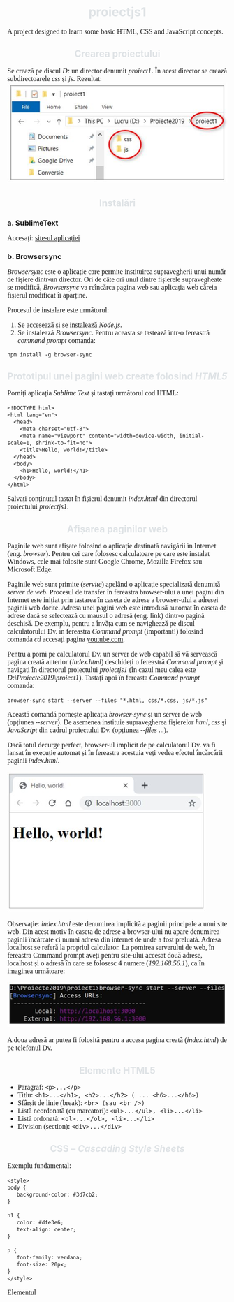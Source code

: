 # proiectjs1


A project designed to learn some basic HTML, CSS and JavaScript concepts.

## Crearea proiectului 
Se crează pe discul *D:* un director denumit *proiect1*. În acest director se crează subdirectoarele *css* și *js*.
Rezultat:
![Img. 1](/images/poza1.jpg)

## Instalări 
### a.	SublimeText
Accesați: [site-ul aplicației](https://www.sublimetext.com/) 

### b.	Browsersync
*Browsersync* este o aplicație care permite instituirea supravegherii unui număr de fișiere dintr-un director.  Ori de câte ori unul dintre fișierele supravegheate se modifică, *Browsersync* va reîncărca pagina web sau aplicația web căreia fișierul modificat îi aparține.

Procesul de instalare este următorul:
1.	Se accesează [](https://nodejs.org/en/) și se instalează *Node.js*.  
2.	Se instalează *Browsersync*. Pentru aceasta se tastează într-o fereastră *command prompt* comanda:
```
npm install -g browser-sync
```

## Prototipul unei pagini web create folosind *HTML5*
Porniți aplicația *Sublime Text* și tastați următorul cod HTML:
```
<!DOCTYPE html>
<html lang="en">
  <head>
    <meta charset="utf-8">
    <meta name="viewport" content="width=device-width, initial-scale=1, shrink-to-fit=no">
    <title>Hello, world!</title>
  </head>
  <body>
    <h1>Hello, world!</h1>
  </body>
</html>
```
Salvați conținutul tastat în fișierul denumit *index.html* din directorul proiectului *proiectjs1*.

## Afișarea paginilor web
Paginile web sunt afișate folosind o aplicație destinată navigării în Internet (eng. *browser*). Pentru cei care folosesc calculatoare pe care este instalat Windows, cele mai folosite sunt Google Chrome, Mozilla Firefox sau Microsoft Edge.

Paginile web sunt primite (*servite*) apelând o aplicație specializată denumită *server de web*. Procesul de transfer în fereastra browser-ului a unei pagini din Internet este inițiat prin tastarea în caseta de adrese a browser-ului a adresei paginii web dorite. Adresa unei pagini web este introdusă automat în caseta de adrese dacă se selectează cu mausul o adresă (eng. link) dintr-o pagină deschisă. De exemplu, pentru a învăța cum se navighează pe discul calculatorului Dv. în fereastra *Command prompt* (important!) folosind comanda *cd* accesați pagina [youtube.com](https://www.youtube.com/watch?v=sjaCgavMO18).

Pentru a porni pe calculatorul Dv. un server de web capabil să vă servească pagina creată anterior (*index.html*) deschideți o fereastră *Command prompt* și navigați în directorul proiectului *proiectjs1* (în cazul meu calea este *D:\Proiecte2019\proiect1*).
Tastați apoi în fereasta *Command prompt* comanda:
```
browser-sync start --server --files "*.html, css/*.css, js/*.js"
```
Această comandă pornește aplicația *browser-sync* și un server de web (opțiunea *--server*). De asemenea instituie supravegherea fișierelor *html*, *css* și *JavaScript* din cadrul proiectului Dv. (opțiunea *--files* ...).

Dacă totul decurge perfect, browser-ul implicit de pe calculatorul Dv. va fi lansat în execuție automat și în fereastra acestuia veți vedea efectul încărcării paginii *index.html*.

![Img. 2](/images/poza2.jpg)

Observație: *index.html* este denumirea implicită a paginii principale a unui site web. Din acest motiv în caseta de adrese a browser-ului nu apare denumirea paginii încărcate ci numai adresa din internet de unde a fost preluată. Adresa localhost se referă la propriul calculator. La pornirea serverului de web, în fereastra Command prompt aveți pentru site-ului accesat două adrese, localhost și o adresă în care se folosesc 4 numere (*192.168.56.1*), ca în imaginea următoare:

![Img. 3](/images/poza3.jpg)

A doua adresă ar putea fi folosită pentru a accesa pagina creată (*index.html*) de pe telefonul Dv. 

## Elemente HTML5
- Paragraf: `<p>...</p>`
- Titlu: `<h1>...</h1>, <h2>...</h2> ( ... <h6>...</h6>)`
- Sfârșit de linie (break): `<br> (sau <br />)`
- Listă neordonată (cu marcatori): `<ul>...</ul>, <li>...</li>`
- Listă ordonată: `<ol>...</ol>, <li>...</li>`
- Division (section): `<div>...</div>`

## CSS – *Cascading Style Sheets*
Exemplu fundamental:
```
<style>
body {
   background-color: #3d7cb2;
}

h1 {
   color: #dfe3e6;
   text-align: center;
}

p {
   font-family: verdana;
   font-size: 20px;
}
</style>
```
Elementul *<style>* se plasează în secțiunea *<head>* a paginii *index.html*.
  
Exemplu de rezultat posibil:
```
<!DOCTYPE html>
<html lang="en">
<head>
	<!-- poveste ... -->
	<meta charset="utf-8">
	<meta name="viewport" content="width=device-width, initial-scale=1, shrink-to-fit=no">
	<title>Proiect 1</title>
	<style>
body {
   background-color: #3d7cb2;
}

h1, h2 {
   color: #dfe3e6;
   text-align: center;
}

p, li {
   font-family: verdana;
   font-size: 16px;
}
</style>

</head>
<body>
	<div>
	<h2>Primul proiect</h2>
	<p>Acest proiect ne acomodează cu principiile HTML.<br>Este vorba despre un proiect simplu, de vară.</p>
	<p>Lorem ipsum dolor sit amet, consectetur adipisicing elit, sed do eiusmod tempor incididunt ut labore et dolore magna aliqua. Ut enim ad minim veniam, quis nostrud exercitation ullamco laboris nisi ut aliquip ex ea commodo consequat. Duis aute irure dolor in reprehenderit in voluptate velit esse cillum dolore eu fugiat nulla pariatur. 
    
Excepteur sint occaecat cupidatat non proident, sunt in culpa qui officia deserunt mollit anim id est laborum.<br><a href="https://www.w3schools.com">This is a link</a></p>
	<ol>
		<li>Primul element</li>
		<li>Al doilea element...</li>
	</ol>
</div>
</body>
</html>
```

Continuarea (pentru curioși :)) la adresa [w3schools.com](https://www.w3schools.com/css/css_intro.asp) ...

## Și în sfârșit, JavaScript :anguished:!
Paginile Web pot conţine pe lângă ansamblul de elemente care formează informaţia afişată şi secvenţe de cod care contribuie la realizarea unor efecte deosebite. Sunt deja consacrate galeriile de imagini, meniurile derulante sau efectele declanşate cu ajutorul mouse-ului care amplifică senzaţia de interactivitate. Pentru toate acestea s-a creat JavaScript, un limbaj derivat din C.

### Inserarea secvenţelor de cod JavaScript
Codul JavaScript se rulează în cadrul unui *interpretor de comenzi* integrat în aplicaţia de navigare în Internet. Se spune că JavaScript este un limbaj interpretat (spre deosebire de C sau C++ care sunt limbaje compilate). Limbajele interpretate se mai numesc şi limbaje de scriptare (eng. *scripting languages*).

O aplicaţie Web este însă o aplicaţie în *arhitectură client-server*, componenta *client* fiind executată în aplicaţia de navigare. Din această perspectivă, JavaScript este limbajul destinat scrierii componentei client. Pentru *componenta server*, programarea se face frecvent în PHP, PYTHON sau chiar în Javascript (folosind [Node.js](https://www.tutorialsteacher.com/nodejs/create-nodejs-web-server)). 

Inserarea codului JavaScript într-un document hipertext se realizează folosind un element *<script>*. Acesta poate conține cod JavaScript sau o referință la un fişier *.js* care conţine codul necesar. Exemplu de utilizare a unui element *<script>*:

```
   <script>
      // Se inserează liniile de cod
   </script>
```

sau:

```
   <script src="js/program.js"></script>
```

Deşi un element *&lt;script>* poate fi plasat oriunde într-un fişier .html, există totuşi două locuri în care acesta este inserat cu precădere, respectiv la început, în *&lt;head>*, sau la sfârşit, înainte de *&lt;/body>*. Plasarea unui element *&lt;script>* la sfârşitul paginii are avantajul de a nu afecta sensibil viteza de afişare a acesteia, deoarece browser-ul tratează elementele conţinute în fişierul hipertext în ordine. Dacă elementul *&lt;script>* este plasat la început, pagina se va afişa doar după încărcarea codului pe care acesta îl conține.

O pagină poate avea mai multe elemente *&lt;script>*.

### Exemple fundamentale

**1. Afișarea unui mesaj dintr-un script JavaScript

```
<DOCTYPE! html>
<html>
<head>
	<meta charset="utf-8">
	<title>Java Script</title>
	<meta name="viewport" content="width=device-width, initial-scale=1, shrink-to-fit=no">
</head>
<body>
	<script>
		alert("Mesaj din script: Spor!");
	</script>
	<h1>Titlul paginii</h1>
	<p>Lorem ipsum dolor sit amet, consectetur adipisicing elit, sed do eiusmod
	tempor incididunt ut labore et dolore magna aliqua. Ut enim ad minim veniam,
	quis nostrud exercitation ullamco laboris nisi ut aliquip ex ea commodo
	consequat.</p>
</body>
</html>
```

Încărcarea paginii va produce afișarea unei mici ferestre:

![Img. 4](/images/poza4.jpg)


**2. Declararea și utilizarea unor variabile

```
<!DOCTYPE html>
<html>
<head>
   <meta charset="UTF-8">
   <title>Programarea in JavaScript</title>
</head>
<body>
    <h1>O pagină HTML</h1>
    <p>Aceasta este o pagină HTML.</p>
    <p>Ea poate fi deschisă în diferite browsere:</p>
    <ul>
        <li>Internet Explorer</li>
        <li>Mozilla Firefox</li>
        <li>Google Chrome</li>
        <li>Opera, etc.</li>
    </ul>
    <script>
        var i = 100;
        console.log("i = ", i);
    </script>
</body>
</html>
```

Funcția apelată în finalul scriptului, *console.log()*, produce afișarea unei linii în *consola* browser-ului. Pentru a afișa consola, în funcție de browser-ul utilizat, se va apăsa o anumită combinație de taste.

* Google Chrome: F12 sau Ctrl+Shift+J;
* Safari: Ctrl+Alt+I;
* Firefox: Ctrl+Shift+K;

### Variabile
Ca în orice limbaj de programare, variabilele sunt containere folosite pentru a păstra valori. Pentru a declara o variabilă se foloseşte cuvântul rezervat var. Declararea unei variabile poate fi cumulată cu iniţializarea ei. Exemple:

```
   var nrLinii = 7;
   var sumaInt = 12 + 45;
   var coleg, prieteni;
   var anul=2014, luna=10, ziua=14;
```

În exemplele prezentate primele variabile (*nrLinii* şi *sumaInt*) sunt iniţializate în momentul declarării iar următoarele două (*coleg* şi *prieteni*) sunt doar declarate, urmând să fie iniţializate ulterior. Evident, o variabilă neiniţializată nu poate fi folosită decât după ce primeşte o valoare printr-o atribuire. Până la inițializare o variabilă are tipul *undefined* (nedefinit).

Denumirea unei variabile începe cu o literă şi poate conţine litere, cifre şi `'_'` (*underscore*). De obicei programatorii folosesc denumiri sugestive, formate prin alăturarea mai multor cuvinte. Pentru a face inteligibil numele astfel obţinut, cuvintele care îl compun sunt separate prin `'_'` sau încep cu o literă mare (variantă denumită sugestiv *camelCase*).

### Tipul unei variabile

Tipul unei variabile se stabileşte automat, în momentul iniţializării.

În JavaScript sunt definite următoarele tipuri:

* Number,
* String,
* Boolean,
* Object,
* null și
* undefined.
Observații: 
1. *null* diferă de *undefined* prin faptul că *undefined* este tipul unei variabile care încă nu a fost inițializată iar *null* este tipul unei variabile căreia i s-a dat valoarea *null* cu scopul de a impune lipsa unei valori.

2. O variabilă iniţializată poate primi ulterior altă valoare, de acelaşi tip sau având un tip diferit, caz în care îşi modifică automat tipul. Exemple:

```
   var varianta = 7;   //  varianta este de tip Number
   varianta = "Fructe de pădure";  //  varianta devine String
```

3. Şirurile de caractere pot fi delimitate atât prin ghilimele ("sir cu ghilimele") cât şi prin caractere apostrof ('sir cu apostrof').

### Şiruri de valori

Pe lângă tipurile simple, în JavaScript se pot declara şiruri de valori (eng. *arrays*) şi obiecte. Spre deosebire de limbajele puternic tipizate (C++, Java, C# etc.) în JavaScript şirurile de valori pot conţine elemente de diferite tipuri. Exemple:

```
   var intregi = [11, 21, 3, 45, 5];  //  sir de intregi, ca în C++
   var sir = ["Ambasador", 2300, "Functionar", 1800]; //  JavaScript!
   var nume = ["Ionescu", 1200, "Popa", 3400, "Alexandru", "Oltean"];
```

Un element al unui şir de valori poate fi accesat folosind indici, astfel:

```
   var unNume = nume[2];  //  Popa, pozitia a 3-a
```

Ca şi în C, numărarea elementelor începe de la 0.

Pentru a cunoaşte lungimea şirului se poate accesa proprietatea *length* scriind *nume.length* (va returna 6).

Şirurile din JavaScript pot conţine orice valori, inclusiv obiecte sau alte şiruri.

Tablourile bidimensionale se definesc asfel:

```
   var rude = [
      ["Ionescu", "Popa", "Alexandru"],
      ["23", "12", "34"]
   ];
```

Pentru a accesa elemente dintr-un astfel de tablou se vor folosi doi indici, ca înlimbajul C:

```
   nume = rude[0][0]; // Ionescu
   varsta = rude[1][0]; // 23
   nr = rude[1][2];     // 34
```

Observaţie: Ca şi în C, `rude[0]` reprezintă şirul `["Ionescu", "Popa", "Alexandru"]` iar `rude[1]` şirul `["23", "12", "34"]`.

Pentru a adăuga un element la sfârşitul unui şir se foloseşte funcţia *push()*. Exemplu:

```
   nume.push("Alexandra");
   console.log("Lungimea sirului: " + nume.length);  //  Afiseaza: Lungimea sirului: 7
```

### Aplicație

Se propune realizarea unei mici aplicații web care să afișeze tabla înmulțirii cu 7 si apoi, după generalizeare, să afișeze tabla înmulțirii cu orice număr.

**Varianta 1**

```
<DOCTYPE! html>
<html>
<head>
	<meta charset="utf-8">
	<title>Java Script</title>
</head>
<body>
	<h1>Tabla înmulțirii cu 7</h1>
	<p>7 x 1 = <script>document.write(7*1);</script><br>
		7 x 2 = <script>document.write(7*2);</script><br>
		7 x 3 = <script>document.write(7*3);</script><br>
	</p>
</body>
</html>
```
Funcția document.write() permite scrierea în pagină a unui șir de caractere. Este oarecum asemănătoare funcției console.log().

![Img. 5](/images/poza5.jpg)

Comentariu: Soluția prezentată este rudimentară deoarececare utilizează nejustificat de multe elemente `<script>`.


**Varianta 2**

```
<DOCTYPE! html>
<html>
<head>
	<meta charset="utf-8">
	<title>Java Script</title>
</head>
<body>
	<h1>Tabla înmulțirii cu 7</h1>
	<p>
	<script>
	document.write("7 x 1 = " + 7*1 + "<br>");
	document.write("7 x 2 = " + 7*2 + "<br>");
	document.write("7 x 3 = " + 7*3 + "<br>");
        </script>
	</p>
</body>
</html>
```
Comentariu: Evident, tot o soluție rudimentară deoarece pentru fiecare linie de pe ecran se apelează *document.write()*, deși se poate observa că s-ar putea automatiza generarea liniilor scriind un ciclu *for*.

**Varianta 3**

```
<DOCTYPE! html>
<html>
<head>
	<meta charset="utf-8">
	<title>Java Script</title>
</head>
<body>
	<h1>Tabla înmulțirii cu 7</h1>
	<p>
	<script>
	   var n = 7, i;
	   for(i=1; i <= 10; i++) {
	      document.write(n + " x " + i + " = " + n*i + "<br>");
	   }
	</script>
	</p>
</body>
</html>
```
Comentariu: O soluție corectă.

**Generalizare**

Pentru a genera table înmulțirii cu orice număr, valoarea variabilei n poate fi citită folosind window.prompt(). Această funcție afișează o fereastră conținând un mesaj și o casetă de text în care se poate tasta o valoare.

![Img. 6](/images/poza6.jpg)

```
<DOCTYPE! html>
<html>
<head>
	<meta charset="utf-8">
	<title>Java Script</title>
	<script>
    	var n = prompt("Tabla înmulțirii cu n. Introduceți n: ");
    </script>
</head>
<body>
	<h1>Tabla înmulțirii cu <script>document.write(n);</script></h1> 
	<p>
	<script>
	var i;
	for(i=1; i<=10; i++) {
		document.write(n + " x " + i + " = " + n*i + "<br>");
	}
	</script>
	</p>
</body>
</html>
```
Rezultat:

![Img. 7](/images/poza7.jpg)

Se poate rescrie aplicația astfel încât codul JavaScript să fie înregistrat într-un fișier denumit *tabla.js*, astfel:


```
<DOCTYPE! html>
<html>
<head>
	<meta charset="utf-8">
	<title>Java Script</title>
</head>
<body>
	<h1 id="titlu"></h1>
	<p id="tabla"></p>
	<script src="js/tabla.js"></script>
</body>
</html>
```

Scriptul javascript *tabla.js* este următorul:

```
var n = 9;
var tit = document.querySelector("h1");
var parag = document.querySelector('p');

tit.innerHTML = "Tabla inmultirii cu " + n;
var sir= "", i;
for(i=1; i<=10; i++) {
	sir = sir + n + " x " + i + " = " + n * i + "<br>";
}
console.log("sir: " + sir);
parag.innerHTML = sir;
```

**Observație:**
Cele două elemente care intervin în cod, &lt;h1> si &lt;p> au atribute *id* (*titlu* respectiv *tabla*). Valorile atributelor *id* sunt prin definiție unice în cadrul unei pagini web. În astfel de cazuri memorarea lor în variabile ale scriptului se realizează folosind valorile atributelor *id*, astfel:

```
var tit = document.querySelector("#titlu");
var parag = document.querySelector('#tabla');
```

## Exerciții de programare în JavaScript

### Un pic de pregătire...

Pentru a realiza rapid o pagină web elementară, SublimeText permite încărcare unei secvențe de cod predefite. De altfel facilitatea a fost deja folosită pentru încărcarea unui text aleator folosind scurtătura *lorem + Tab*.

Definirea unei astfel de secvențe se inițiază selectând în meniul aplicației *Tools / Developer / New Snippet...*:

![ST Snippet](/images/poza8.png)

Aplicația va afișa prototipul unui *snippet*. 

![ST Snippet](/images/poza9.png)

În prototipul afișat, secvența `Hello, ${1:this} is a ${2:snippet}.` va trebui înlocuită cu secvența de cod dorită. De asemenea  se va insera un marcaj *<tabTrigger>* pentru a impune comanda (scurtătura) care va declanșa inserarea codului (*web*):

![ST Snippet](/images/poza10.png)

În continuare se salvează snippet-ul definit folosind calea implicită accesată de SublimeText în momentul inițierii salvării (*Ctrl + S*). Extensia fișierului va fi obligatoriu *.sublime-snippet*, ca în imagine:

![ST Snippet](/images/poza11.png)

Se inserează apoi într-o fereastră secvența de cod predefinită. Pentru aceasta se va creea un nou fișier și se va tasta secvența de caractere defită prin marcajul *<tabTrigger>*, respectiv *web + Tab*. Apoi se salvează noul fișier. 
  
Rezultat:
  
![ST Snippet](/images/poza12.png)

Observație: Noul fișier va avea obligatoriu extensia *.html*!

## Ok, și acum JavaScript!

Să începem cu câteva lucruri simple:

1. Declarați două variabile, *a* și *b*, având valorile inițiale *10* și *17*. Afișați pe consolă cele două valori și apoi schimbați între ele conținuturile celor două variabile (adică *a* trebuie să fie *17* și *b 10*). Afișați apoi pe consolă noile valori. Verificați dacă totul a funcționat (afișați consola, *F12*!).

Secvența de cod ar putea fi următoarea:
```
<script>
   var a = 10, b = 17, aux;
   console.log("Inainte: a = ", a, ", b = ", b);
   aux = a; a = b; b = aux;
   console.log("Dupa: a = ", a, ", b = ", b);
</script>
```

După (re)încărcarea paginii ar trebui să vedeți în consolă valorile afișate:

![ST Snippet](/images/poza13.png)

Unde plasăm elementul *&lt;script>*? Eu l-aș pune la sfârșitul paginii, înainte de *&lt;/body>*. Nu prea are treabă cu restul paginii, deci se aplică regula.

2. Alt exemplu. Trebuie să transformăm gradele Fahrenheit în grade Celsius. Relația de calcul ar fi:

T(°C) = (T(°F) - 32) × 5/9

**Varianta 1:**
```
   var tf = 72, tc;
   tc = (tf - 32.) * 5. / 9.;
   console.log("Temperatura de " + tf + " grade Fahrenheit convetita in Celsius este: " + tc);
```

**Varianta 2:** Citiți valoarea de convertit (cu *prompt()*) și afișați rezultatul într-o fereastră folosind *alert()*. Spor!

Procedând oarecum similar, realizați de exemplu transformări din alte unități anglo-saxone (uncii, inci...) în unități din sistemul metric. 

Sau, mai bine chiar, calculați-vă indicele de masă corporală ([IMC](https://www.medlife.ro/vitmatina-cum-se-calculeaza-indicele-masei-corporale.html)).

## Și ceva mai complex...

Scrieți un script JavaScript în care declarați și inițializați un șir de valori numerice întregi (10 valori să zicem?).
Calculați și afișați pe consolă suma valorilor din șir, valoarea maximă și numărul valorilor divizibile prin 3.

Observație: Pentru generalizare, elementele șirului vor fi numere aleatoare. În JavaScript, pentru generarea unei valori aleatoare se apelează funcția *Math.random()* care returnează o valoare reală (dublă precizie) cuprinsă între 0 (inclusiv) și 1 (exclusiv).

Exemplu de utilizare ([w3schools](https://www.w3schools.com/js/js_random.asp)):
```
   var n, n1;
   n = Math.floor(Math.random()*100); // n va fi un intreg intre 0 si 99
   n1 = Math.floor(Math.random()*100) + 1;  //  // n1 va fi un intreg intre 1 si 100
```

Funcția *Math.floor()* produce o valoare întreagă prin truncherea părții zecimale a argumentului. `Deci Math.floor(72.9817) = 72`.

### Soluție parțială
```
<script>
   var a = [];  //  Un sir vid. Sau var a = array();
   var i, suma, n = 10;
   //  Initializez sirul cu valori aleatoare intre 1 si 100
   for(i = 0; i < n; i++) {
   	  a[i] = Math.floor(Math.random()*100) + 1;
   	  console.log("a[" + i + "] = " + a[i]);
   }
   suma = 0;
   for(i = 0; i < n; i++) {
   	  suma += a[i];
   }
   console.log("Suma este ", suma);
</script>
```

## D.O.M.
*Document Object Model*, presurtat *DOM* este o specificare definită de W3C (*WWW Consortium*) care oferă pentru un document în format HTML o reprezentare sub forma unei structuri arbotescente de obiecte. Exemplu de astfel de structură:

![DOM](/images/poza14.png)

Structura arborescentă din imagine corespunde conținutului următorului fișier *.html*:

```
<!DOCTYPE html>
<html lang="en">
<head>
	<meta charset="utf-8">
	<title>This is a simple HTML document</title>
</head>
<body>
	<h1>The Bourne Ultimatum</h1>
	<img src="http://upload.wikimedia.org/wikipedia/en/f/fe/The_Bourne_Ultimatum_(2007_film_poster).jpg" alt="The Boutne Ultimatum Poster">
	<p>Synopsis: The Bourne Ultimatum is a 2007 American-German action spy thriller film directed by Paul Greengrass loosely based on the Robert Ludlum novel of the same title. The screenplay was written by Tony Gilroy, Scott Z. Burns and George Nolfi.</p>
	<ul>
		<li>Release date: August 3, 2007 (USA)</li>
		<li>Director: Paul Greengrass</li>
		<li>Prequel: The Bourne Supremacy</li>
		<li>Screenplay: Tony Gilroy, Scott Z. Burns, George Nolfi</li>
	</ul>
</body>
</html>
```

Încărcat în browser, documentul se afișează astfel:

![Afisare pagina](/images/poza15.png)

Revenind la DOM, fiecare *element* dintr-un fișier *.html* este un *obiect* (în sens informatic!) și are propriul set de *proprietăți* și *metode* (de fapt funcții, dar în programarea obiectuală funcțiile unei clase sunt denumite *metode*, denumire provenită din eng. *methods*). 

JavaScript permite accesarea obiectelor din DOM urmată de modificarea dinamică a unor proprietăți ale acestora și apelarea unor metode.  Dar nu numai JavaScript oferă posibilitatea exploatării DOM-ului ci și alte limbaje, intens utilizat astăzi fiind limbajul Python.

### Exemplu de modificare a DOM-ului
Se consideră următoarea pagină web:

```
<DOCTYPE! html>
<html>
  <head>
      <title>Exemplu de manipulare a DOM-ului</title>
  </head>
  <body>
  	<p>Afișează imaginea!</p>
  	<script>
  	   var par = document.querySelector("p");  //  par este paragraful existent de la inceput
  	   par.onclick = incarcImag;     //  incarcImg este numele unei functii JavaScript (definita in continuare)
  	   par.style.cursor = "pointer"; // Modific aspectul cursorului mouse-ului cand este deasupra paragrafului

  	   function incarcImag() {
  	      var para = document.createElement("p");      	// Creez un nou element (de tip "p", un paragraf)
  	      var image = document.createElement("img");   	// Crez un element de tip "img" (o imagine)
  	      image.src="https://upload.wikimedia.org/wikipedia/commons/a/af/Tux.png";  //  Modific proprietatea "src" (source)
  	      para.appendChild(image);   	// Adaug imaginea in paragraful creat
  	      document.body.appendChild(para);	// Adaug in "body" paragraful creat
  	   }
  	</script>  
  </body>
</html>
```

Pagina are ca și conținut inițial un paragraf (un element *&lt;p>*) dar selectarea acestuia cu mausul provoacă adăugarea unui paragraf suplimentar și inserarea în acest nou paragraf a unei imagini.  

![Afisare pagina](/images/poza16.png)

### Dacă e clar, un pic de magie...

Problemă: Un șir de valori întregi aleatoare cuprinse în intervalul `[-50, 50)` trebuie prelucrat astfel încât să nu mai conțină valori negative. Practic valorile negative vor fi înmulțite cu -1.

Soluție:

```
<!DOCTYPE html>
<html>
<head>
	<meta charset="utf-8">
  	<title>Prelucrare</title>
</head>
<body>
   	<h1>Modificare șir de numere</h1>
   	<p>În continuare se va afișa un șir de valori numerice. Modificați șirul astfel încât să nu conțină decât valori pozitive.</p>
   	<p id="sirdat"></p>
   	<button id="actiune">Modifică șirul!</button>
  	<script>
   		//  Generez sirul
   		var a = [];  //  Un sir vid.
   		var i, n = 10;
   	//  Initializez sirul cu valori aleatoare intre 1 si 100
   	for(i = 0; i < n; i++) {
   		a[i] = Math.floor(Math.random()*100) -50;
   	}

   	//  Pun elementele din sirul a în paragraful avand id="sirdat"

   	function afisez() {
   		var sircar = "";
   		var i;
   		for(i=0; i<n; i++) {
   			sircar += " " + a[i];
   		}
   		var par = document.querySelector("#sirdat");
   		par.innerHTML = sircar;
   	}

   	afisez();  //  Gata, sirul neste afisat

   	//  Acum scriem functia care se executa la apasarea butonului

   	var but = document.querySelector("#actiune");
   	//  Avand doar un buton, putea fi ocument.querySelector("button");
   	but.onclick = function() {
   		var i;
   		for(i=0; i<n; i++) {
   			if(a[i] < 0) {
   				a[i] = -a[i];
   			}
   		}
   		//  Reafisez sirul
   		afisez();
   	};
   </script>
</body>
```

Comentariile în sală...

## Obiecte
În JavaScript obiectele pot fi create în mai multe moduri, în funcţie de scopul urmărit. În continuare va fi prezentată doar varianta de definire folosind obiecte constante (literali). Ea este folosită dacă într-un script se doreşte crearea unui obiect complex numai pentru a da un nume comun unui set de valori. Exemplu fundamental:

O aplicaţie operează cu persoane. Dacă se folosesc variabile simple fiecare persoană trebuie să fie definită prin mai multe variabile, astfel:
```
   var nume = "Ionescu Clara";
   var anNastere = 1984;
   var CNP = "2100484123978";
   var ocupatie = "studenta";
```
Pentru păstrarea celor patru valori se poate însă crea un obiect care să conţină patru câmpuri în care să fie memorate atributele persoanei. Ca şi în orice alt limbaj care suportă programarea obiectuală, şi în JavaScript un obiect este compus dintr-o mulţime de proprietăţi (câmpuri) având fiecare o denumire şi o valoare. Folosind notaţia literală se poate crea pentru cazul dat obiectul *ionescu*:
```
   var ionescu = {
      nume: "Ionescu Clara",
      anNnastere: 1984,
      CNP: "2100484123978",
      ocupatie: 'studenta'
   };
```
Pentru a accesa separat câmpurile unui obiect se poate folosi fie notaţia `obiect.nume_câmp` fie `obiect["nume_câmp"]`. Exemple:
```
   var cod = ionescu.CNP;  //  sau
   var cod = ionescu["CNP"];
```
A doua formă de scriere este utilizată cu precădere atunci când numele proprietăţii accesate este păstrat la rândul lui într-o variabilă. Exemplu:
```
   var proprietate = "anNastere";
   var valoare = persoana[proprietate]; // valoare devine 1984
```
Exemplu de şir de obiecte în notaţie literală:
```
   var listaActiuni = [
      {nume: "Cumparat paine", cantitate: 2, gata: false},
      {nume: "Cumparat flori", cantitate: 1, gata: true},
      {nume: "Platit taxa parcare", cantitate: 1, gata: false}
    ];
```

## Funcții
Ca şi în alte limbaje, și în JavaScript se pot defini funcţii. Ele permit izolarea într-o unitate de program distinctă a unor secvenţe de cod independente din punct de vedere funcţional. Scopul creării lor este acela de a simplifica scrierea unor secvenţe de prelucrare complexe prin divizarea lor în unităţi mai simple, uşor de depanat, dar şi de a scrie într-un singur loc codul care trebuie executat în diferite locuri într-o aplicaţie.

Crearea unei funcţii se realizează prin declararea ei folosind cuvântul rezervat *function*. Corpul funcţiei va fi încadrat între acolade, '{' şi '}'. Exemplu:
```
function scriuPeConsola(mesaj) {
    console.log(mesaj);
    console.log("=========================");
}
```

O funcţie se execută atunci când este apelată. Exemplu:
```
   scriuPeConsola("Valorile variabilelor:");
```
O funcţie poate avea un număr de parametri formali, plasaţi între paranteze, ca în exemplul următor.
```
   function afisezMesaj(nume, mesaj) {
       //  '+' este operatorul de concatenare
       console.log(nume + ", " + mesaj);
   }
```
În exemplul dat nume şi mesaj sunt doi parametri formali, care în interiorul funcţiei pot fi folosiţi ca orice variabilă iniţializată în prealabil. În momentul apelului, parametrii formali primesc valori efective, apelul relizându-se ca în exemplul următor.
```
   afisezMesaj(nume, " Parola Dv. este prea simpla!");
```
Observaţie: Dacă numărul de parametri ai funcţiei devine supărător de mare, soluţia este utilizarea ca parametru formal a unui obiect, ca în exemplul următor:
```
   afisez("Jack Franklin", 1987, 1871010154145, "designer");
```
Funcţia *afişez()* ar trebui să aibă patru parametri. În locul acestei soluţii se poate scrie o funcţie cu un parametru, care va fi însă obiect.
```
function afisez(pers) {
   console.log("Numele: " + pers.nume);
   console.log("Anul nasterii: " + pers.anNastere);
   console.log("CNP: " + pers.CNP);
   console.log("Ocupatie: " + pers.ocupatie);
}

var ionescu = {
   nume: "Ionescu Clara",
   anNastere: 1984,
   CNP: "2840410123978",
   ocupatie: "studenta"
}

afisez(ionescu);
```
Soluţia prezentată simplifică mult scrierea funcţiilor care operează asupra unui număr mai mare de parametri. În loc să se gestioneze tipul şi poziţiile în care aceşti parametri apar, se crează un obiect care va fi transmis funcţiei ca unic parametru.

Funcţiile pot returna o valoare. În acest caz, ultima instrucţiune din funcţie va fi o instrucţiune *return*. Exemplu:
```
function transform(lungInci) {
   var cm = lungInci * 2.54;
   return cm;
}

var lungimeI = 12;  //  Lungimea in inci
var lungCm = transform(lungimeI);
```
Funcţiile pot accesa variabilele definite înafara lor. Variabilele definite în interiorul funcţiilor (variabilele locale) nu pot fi accesate dinafara funcţiilor în care au fost definite.
